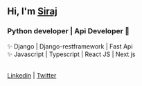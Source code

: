 ## Hi, I'm [Siraj]

### Python developer | Api Developer 🚧

✨ Django | Django-restframework | Fast Api<br/>
✨ Javascript | Typescript | React JS | Next js <br/>
<br/>

[Linkedin] | [Twitter]

<br/>

[Siraj]: https://portfolio-2-0-hazel-one.vercel.app/
[Twitter]: https://twitter.com/engsiraj_
[Linkedin]: https://linkedin.com/in/engsiraj
